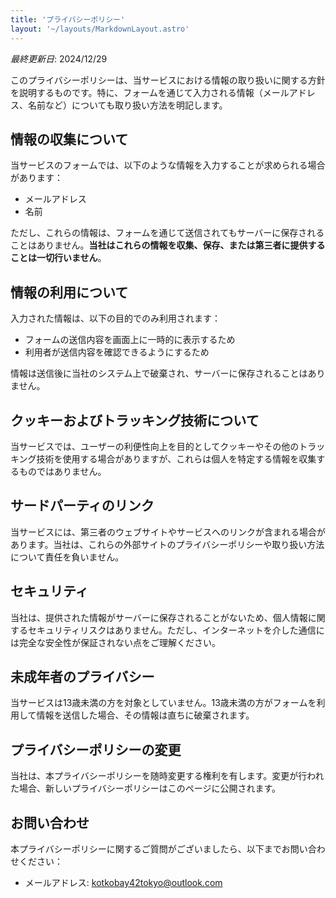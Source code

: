 ```yaml
---
title: 'プライバシーポリシー'
layout: '~/layouts/MarkdownLayout.astro'
---
```


_最終更新日_: 2024/12/29

このプライバシーポリシーは、当サービスにおける情報の取り扱いに関する方針を説明するものです。特に、フォームを通じて入力される情報（メールアドレス、名前など）についても取り扱い方法を明記します。

## 情報の収集について

当サービスのフォームでは、以下のような情報を入力することが求められる場合があります：

- メールアドレス
- 名前

ただし、これらの情報は、フォームを通じて送信されてもサーバーに保存されることはありません。**当社はこれらの情報を収集、保存、または第三者に提供することは一切行いません**。

## 情報の利用について

入力された情報は、以下の目的でのみ利用されます：

- フォームの送信内容を画面上に一時的に表示するため
- 利用者が送信内容を確認できるようにするため

情報は送信後に当社のシステム上で破棄され、サーバーに保存されることはありません。

## クッキーおよびトラッキング技術について

当サービスでは、ユーザーの利便性向上を目的としてクッキーやその他のトラッキング技術を使用する場合がありますが、これらは個人を特定する情報を収集するものではありません。

## サードパーティのリンク

当サービスには、第三者のウェブサイトやサービスへのリンクが含まれる場合があります。当社は、これらの外部サイトのプライバシーポリシーや取り扱い方法について責任を負いません。

## セキュリティ

当社は、提供された情報がサーバーに保存されることがないため、個人情報に関するセキュリティリスクはありません。ただし、インターネットを介した通信には完全な安全性が保証されない点をご理解ください。

## 未成年者のプライバシー

当サービスは13歳未満の方を対象としていません。13歳未満の方がフォームを利用して情報を送信した場合、その情報は直ちに破棄されます。

## プライバシーポリシーの変更

当社は、本プライバシーポリシーを随時変更する権利を有します。変更が行われた場合、新しいプライバシーポリシーはこのページに公開されます。

## お問い合わせ

本プライバシーポリシーに関するご質問がございましたら、以下までお問い合わせください：

- メールアドレス: kotkobay42tokyo@outlook.com